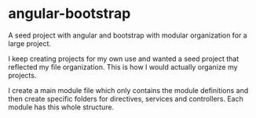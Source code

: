 angular-bootstrap
=================

A seed project with angular and bootstrap with modular organization for a large project.

I keep creating projects for my own use and wanted a seed project that reflected my file organization. This is how I
would actually organize my projects.

I create a main module file which only contains the module definitions and then create specific folders for directives,
services and controllers. Each module has this whole structure.
